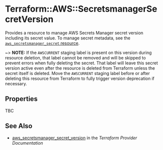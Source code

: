 # Terraform::AWS::SecretsmanagerSecretVersion

Provides a resource to manage AWS Secrets Manager secret version including its secret value. To manage secret metadata, see the [`aws_secretsmanager_secret` resource](/docs/providers/aws/r/secretsmanager_secret.html).

~> **NOTE:** If the `AWSCURRENT` staging label is present on this version during resource deletion, that label cannot be removed and will be skipped to prevent errors when fully deleting the secret. That label will leave this secret version active even after the resource is deleted from Terraform unless the secret itself is deleted. Move the `AWSCURRENT` staging label before or after deleting this resource from Terraform to fully trigger version deprecation if necessary.

## Properties

TBC

## See Also

* [aws_secretsmanager_secret_version](https://www.terraform.io/docs/providers/aws/r/secretsmanager_secret_version.html) in the _Terraform Provider Documentation_